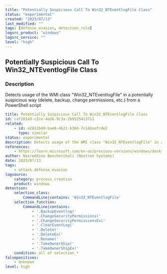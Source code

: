 ```yaml
---
title: "Potentially Suspicious Call To Win32_NTEventlogFile Class"
status: "experimental"
created: "2023/07/13"
last_modified: ""
tags: [defense_evasion, detection_rule]
logsrc_product: "windows"
logsrc_service: ""
level: "high"
---
```


## Potentially Suspicious Call To Win32_NTEventlogFile Class

### Description

Detects usage of the WMI class "Win32_NTEventlogFile" in a potentially suspicious way (delete, backup, change permissions, etc.) from a PowerShell script

```yml
title: Potentially Suspicious Call To Win32_NTEventlogFile Class
id: caf201a9-c2ce-4a26-9c3a-2b9525413711
related:
    - id: e2812b49-bae0-4b21-b366-7c142eafcde2
      type: similar
status: experimental
description: Detects usage of the WMI class "Win32_NTEventlogFile" in a potentially suspicious way (delete, backup, change permissions, etc.) from a PowerShell script
references:
    - https://learn.microsoft.com/en-us/previous-versions/windows/desktop/legacy/aa394225(v=vs.85)
author: Nasreddine Bencherchali (Nextron Systems)
date: 2023/07/13
tags:
    - attack.defense_evasion
logsource:
    category: process_creation
    product: windows
detection:
    selection_class:
        CommandLine|contains: 'Win32_NTEventlogFile'
    selection_function:
        CommandLine|contains:
            - '.BackupEventlog('
            - '.ChangeSecurityPermissions('
            - '.ChangeSecurityPermissionsEx('
            - '.ClearEventLog('
            - '.Delete('
            - '.DeleteEx('
            - '.Rename('
            - '.TakeOwnerShip('
            - '.TakeOwnerShipEx('
    condition: all of selection_*
falsepositives:
    - Unknown
level: high

```
